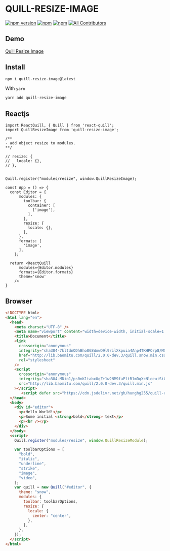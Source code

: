 # QUILL-RESIZE-IMAGE


[![npm version](https://badge.fury.io/js/quill-resize-image.svg)](https://badge.fury.io/js/quill-resize-image) [![npm](https://img.shields.io/npm/dw/quill-resize-image.svg?logo=npm)](https://www.npmjs.com/package/quill-resize-image) [![npm](https://img.shields.io/bundlephobia/minzip/quill-resize-image)](https://www.npmjs.com/package/quill-resize-image)
[![All Contributors](https://img.shields.io/badge/all_contributors-1-orange.svg?style=flat-square)](#contributors-)

## Demo
[Quill Resize Image](https://quill-resize-image.vercel.app/)

## Install

```bash
npm i quill-resize-image@latest
```

With `yarn`

```bash
yarn add quill-resize-image
```

## Reactjs

```tsx
import ReactQuill, { Quill } from 'react-quill';
import QuillResizeImage from 'quill-resize-image';

/**
- add object resize to modules.
**/

// resize: {
//   locale: {},
// },


Quill.register("modules/resize", window.QuillResizeImage);

const App = () => {
  const Editor = {
      modules: {
        toolbar: {
          container: [
            ['image'],
          ],
        },
        resize: {
          locale: {},
        },
      },
      formats: [
        'image',
      ],
    };

  return <ReactQuill
      modules={Editor.modules}
      formats={Editor.formats}
      theme='snow'
    />
}

```

## Browser

```html
<!DOCTYPE html>
<html lang="en">
  <head>
    <meta charset="UTF-8" />
    <meta name="viewport" content="width=device-width, initial-scale=1.0" />
    <title>Document</title>
    <link
      crossorigin="anonymous"
      integrity="sha384-7kltdnODhBho8GSWnwD9l9rilXkpuia4Anp4TKHPOrp8/MS/+083g4it4MYED/hc"
      href="http://lib.baomitu.com/quill/2.0.0-dev.3/quill.snow.min.css"
      rel="stylesheet"
    />
    <script
      crossorigin="anonymous"
      integrity="sha384-MDio1/ps0nK1tabxUqZ+1w2NM9faPltR1mDqXcNleeuiSi0KBXqIsWofIp4r5A0+"
      src="http://lib.baomitu.com/quill/2.0.0-dev.3/quill.min.js"
    ></script>
       <script defer src="https://cdn.jsdelivr.net/gh/hunghg255/quill-resize-module/dist/quill-resize-module.min.js"></script>
  </head>
  <body>
    <div id="editor">
      <p>Hello World!</p>
      <p>Some initial <strong>bold</strong> text</p>
      <p><br /></p>
    </div>
  </body>
  <script>
    Quill.register("modules/resize", window.QuillResizeModule);

    var toolbarOptions = [
      "bold",
      "italic",
      "underline",
      "strike",
      "image",
      "video",
    ];
    var quill = new Quill("#editor", {
      theme: "snow",
      modules: {
        toolbar: toolbarOptions,
        resize: {
          locale: {
            center: "center",
          },
        },
      },
    });
  </script>
</html>
```
